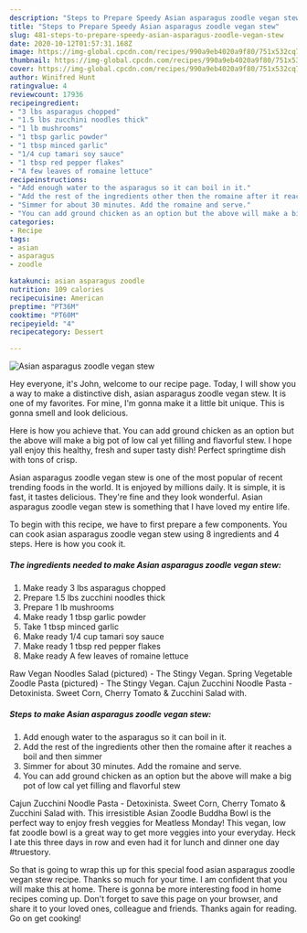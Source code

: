 ```yaml
---
description: "Steps to Prepare Speedy Asian asparagus zoodle vegan stew"
title: "Steps to Prepare Speedy Asian asparagus zoodle vegan stew"
slug: 481-steps-to-prepare-speedy-asian-asparagus-zoodle-vegan-stew
date: 2020-10-12T01:57:31.168Z
image: https://img-global.cpcdn.com/recipes/990a9eb4020a9f80/751x532cq70/asian-asparagus-zoodle-vegan-stew-recipe-main-photo.jpg
thumbnail: https://img-global.cpcdn.com/recipes/990a9eb4020a9f80/751x532cq70/asian-asparagus-zoodle-vegan-stew-recipe-main-photo.jpg
cover: https://img-global.cpcdn.com/recipes/990a9eb4020a9f80/751x532cq70/asian-asparagus-zoodle-vegan-stew-recipe-main-photo.jpg
author: Winifred Hunt
ratingvalue: 4
reviewcount: 17936
recipeingredient:
- "3 lbs asparagus chopped"
- "1.5 lbs zucchini noodles thick"
- "1 lb mushrooms"
- "1 tbsp garlic powder"
- "1 tbsp minced garlic"
- "1/4 cup tamari soy sauce"
- "1 tbsp red pepper flakes"
- "A few leaves of romaine lettuce"
recipeinstructions:
- "Add enough water to the asparagus so it can boil in it."
- "Add the rest of the ingredients other then the romaine after it reaches a boil and then simmer"
- "Simmer for about 30 minutes. Add the romaine and serve."
- "You can add ground chicken as an option but the above will make a big pot of low cal yet filling and flavorful stew"
categories:
- Recipe
tags:
- asian
- asparagus
- zoodle

katakunci: asian asparagus zoodle 
nutrition: 109 calories
recipecuisine: American
preptime: "PT36M"
cooktime: "PT60M"
recipeyield: "4"
recipecategory: Dessert

---
```



![Asian asparagus zoodle vegan stew](https://img-global.cpcdn.com/recipes/990a9eb4020a9f80/751x532cq70/asian-asparagus-zoodle-vegan-stew-recipe-main-photo.jpg)

Hey everyone, it's John, welcome to our recipe page. Today, I will show you a way to make a distinctive dish, asian asparagus zoodle vegan stew. It is one of my favorites. For mine, I'm gonna make it a little bit unique. This is gonna smell and look delicious.

Here is how you achieve that. You can add ground chicken as an option but the above will make a big pot of low cal yet filling and flavorful stew. I hope yall enjoy this healthy, fresh and super tasty dish! Perfect springtime dish with tons of crisp.

Asian asparagus zoodle vegan stew is one of the most popular of recent trending foods in the world. It is enjoyed by millions daily. It is simple, it is fast, it tastes delicious. They're fine and they look wonderful. Asian asparagus zoodle vegan stew is something that I have loved my entire life.


To begin with this recipe, we have to first prepare a few components. You can cook asian asparagus zoodle vegan stew using 8 ingredients and 4 steps. Here is how you cook it.

<!--inarticleads1-->

##### The ingredients needed to make Asian asparagus zoodle vegan stew:

1. Make ready 3 lbs asparagus chopped
1. Prepare 1.5 lbs zucchini noodles thick
1. Prepare 1 lb mushrooms
1. Make ready 1 tbsp garlic powder
1. Take 1 tbsp minced garlic
1. Make ready 1/4 cup tamari soy sauce
1. Make ready 1 tbsp red pepper flakes
1. Make ready A few leaves of romaine lettuce


Raw Vegan Noodles Salad (pictured) - The Stingy Vegan. Spring Vegetable Zoodle Pasta (pictured) - The Stingy Vegan. Cajun Zucchini Noodle Pasta - Detoxinista. Sweet Corn, Cherry Tomato &amp; Zucchini Salad with. 

<!--inarticleads2-->

##### Steps to make Asian asparagus zoodle vegan stew:

1. Add enough water to the asparagus so it can boil in it.
1. Add the rest of the ingredients other then the romaine after it reaches a boil and then simmer
1. Simmer for about 30 minutes. Add the romaine and serve.
1. You can add ground chicken as an option but the above will make a big pot of low cal yet filling and flavorful stew


Cajun Zucchini Noodle Pasta - Detoxinista. Sweet Corn, Cherry Tomato &amp; Zucchini Salad with. This irresistible Asian Zoodle Buddha Bowl is the perfect way to enjoy fresh veggies for Meatless Monday! This vegan, low fat zoodle bowl is a great way to get more veggies into your everyday. Heck I ate this three days in row and even had it for lunch and dinner one day #truestory. 

So that is going to wrap this up for this special food asian asparagus zoodle vegan stew recipe. Thanks so much for your time. I am confident that you will make this at home. There is gonna be more interesting food in home recipes coming up. Don't forget to save this page on your browser, and share it to your loved ones, colleague and friends. Thanks again for reading. Go on get cooking!
